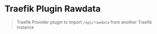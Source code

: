 # Traefik Plugin Rawdata

> Traefik Provider plugin to import `/api/rawdata` from another Traefik instance 
